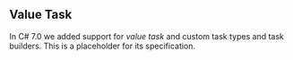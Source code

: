 ﻿## Value Task

In C# 7.0 we added support for *value task* and custom task types and task builders.  This is a placeholder for its specification.
